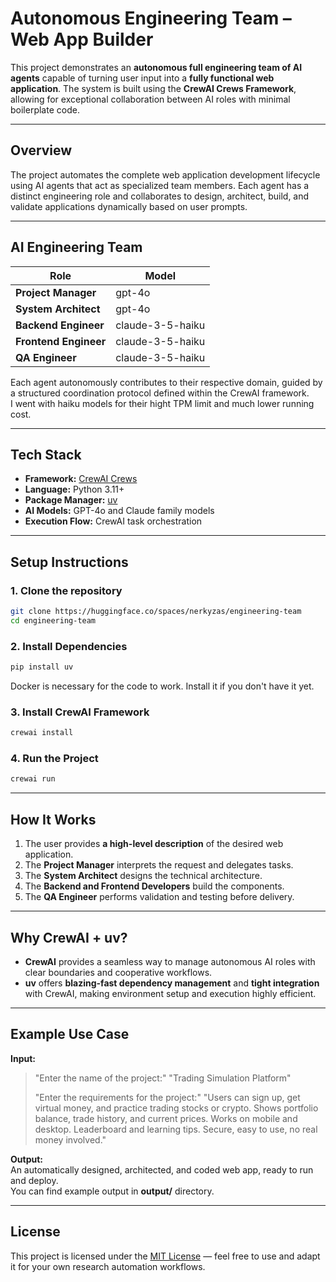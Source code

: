 # Autonomous Engineering Team – Web App Builder

This project demonstrates an **autonomous full engineering team of AI agents** capable of turning user input into a **fully functional web application**. The system is built using the **CrewAI Crews Framework**, allowing for exceptional collaboration between AI roles with minimal boilerplate code.

---

## Overview

The project automates the complete web application development lifecycle using AI agents that act as specialized team members. Each agent has a distinct engineering role and collaborates to design, architect, build, and validate applications dynamically based on user prompts.

---

## AI Engineering Team

| Role | Model |
|------|--------|
| **Project Manager** | gpt-4o |
| **System Architect** | gpt-4o |
| **Backend Engineer** | claude-3-5-haiku |
| **Frontend Engineer** | claude-3-5-haiku |
| **QA Engineer** | claude-3-5-haiku |

Each agent autonomously contributes to their respective domain, guided by a structured coordination protocol defined within the CrewAI framework.  
I went with haiku models for their hight TPM limit and much lower running cost.  

---

## Tech Stack

- **Framework:** [CrewAI Crews](https://github.com/joaomdmoura/crewAI)
- **Language:** Python 3.11+
- **Package Manager:** [uv](https://github.com/astral-sh/uv)
- **AI Models:** GPT-4o and Claude family models
- **Execution Flow:** CrewAI task orchestration

---

## Setup Instructions

### 1. Clone the repository
```bash
git clone https://huggingface.co/spaces/nerkyzas/engineering-team
cd engineering-team
```

### 2. Install Dependencies

```bash
pip install uv
```
Docker is necessary for the code to work. Install it if you don't have it yet.

### 3. Install CrewAI Framework

```bash
crewai install
```

### 4. Run the Project

```bash
crewai run
```

---

## How It Works

1. The user provides **a high-level description** of the desired web application.
2. The **Project Manager** interprets the request and delegates tasks.
3. The **System Architect** designs the technical architecture.
4. The **Backend and Frontend Developers** build the components.
5. The **QA Engineer** performs validation and testing before delivery.

---

## Why CrewAI + uv?

- **CrewAI** provides a seamless way to manage autonomous AI roles with clear boundaries and cooperative workflows.
- **uv** offers **blazing-fast dependency management** and **tight integration** with CrewAI, making environment setup and execution highly efficient.

---

## Example Use Case

**Input:**  
> "Enter the name of the project:"
> "Trading Simulation Platform"
> 
> "Enter the requirements for the project:"
> "Users can sign up, get virtual money, and practice trading stocks or crypto.
Shows portfolio balance, trade history, and current prices.
Works on mobile and desktop.
Leaderboard and learning tips.
Secure, easy to use, no real money involved."

**Output:**  
An automatically designed, architected, and coded web app, ready to run and deploy.  
You can find example output in **output/** directory.  

---

## License
This project is licensed under the [MIT License](LICENSE) — feel free to use and adapt it for your own research automation workflows.
